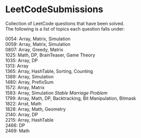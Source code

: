 # LeetCodeSubmissions
Collection of LeetCode questions that have been solved. <br />
The following is a list of topics each question falls under: <br />

0054: Array, Matrix, Simulation <br />
0059: Array, Matrix, Simulation <br />
0807: Array, Greedy, Matrix <br />
1025: Math, DP, BrainTeaser, Game Theory <br />
1035: Array, DP <br />
1313: Array <br />
1365: Array, HashTable, Sorting, Counting <br />
1389: Array, Simulation <br />
1480: Array, PrefixSum <br />
1572: Array, Matrix <br />
1583: Array, Simulation *Stable Marriage Problem* <br />
1799: Array, Math, DP, Backtracking, Bit Manipulation, Bitmask <br />
1822: Arrat, Math <br />
1828: Array, Math, Geometry <br />
2140: Array, DP <br />
2215: Array, HashTable <br />
2466: DP <br />
2469: Math <br />
